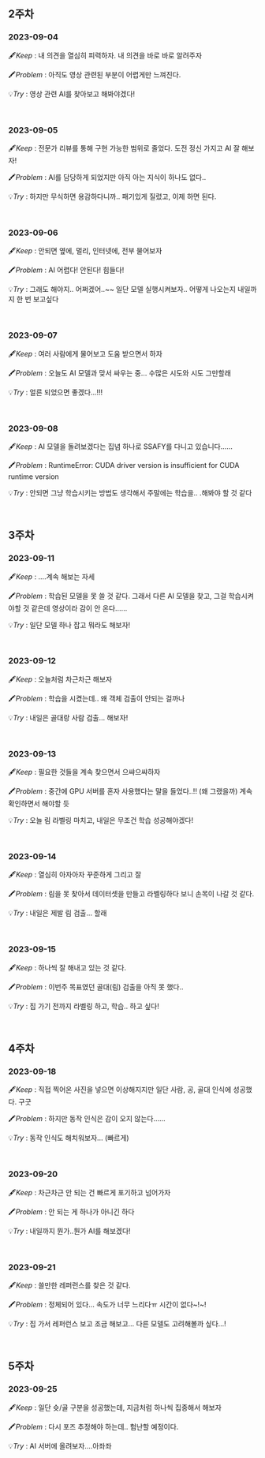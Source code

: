 ## 2주차
### 2023-09-04
🖋️*Keep* : 내 의견을 열심히 피력하자. 내 의견을 바로 바로 알려주자

🖍️*Problem* : 아직도 영상 관련된 부분이 어렵게만 느껴진다. 

💡*Try* : 영상 관련 AI를 찾아보고 해봐야겠다!


<br/>

### 2023-09-05
🖋️*Keep* : 전문가 리뷰를 통해 구현 가능한 범위로 줄었다. 도전 정신 가지고 AI 잘 해보자!

🖍️*Problem* : AI를 담당하게 되었지만 아직 아는 지식이 하나도 없다.. 

💡*Try* : 하지만 무식하면 용감하다니까.. 패기있게 질렀고, 이제 하면 된다.


<br/>

### 2023-09-06
🖋️*Keep* : 안되면 옆에, 멀리, 인터넷에, 전부 물어보자

🖍️*Problem* : AI 어렵다! 안된다! 힘들다!

💡*Try* : 그래도 해야지.. 어쩌겠어..~~ 일단 모델 실행시켜보자.. 어떻게 나오는지 내일까지 한 번 보고싶다


<br/>

### 2023-09-07

🖋️*Keep* : 여러 사람에게 물어보고 도움 받으면서 하자

🖍️*Problem* : 오늘도 AI 모델과 맞서 싸우는 중… 수많은 시도와 시도 그만할래

💡*Try* : 얼른 되었으면 좋겠다…!!!


<br/>

### 2023-09-08

🖋️*Keep* : AI 모델을 돌려보겠다는 집념 하나로 SSAFY를 다니고 있습니다……

🖍️*Problem* : RuntimeError: CUDA driver version is insufficient for CUDA runtime version

💡*Try* : 안되면 그냥 학습시키는 방법도 생각해서 주말에는 학습을.. .해봐야 할 것 같다


<br/>

## 3주차
### 2023-09-11

🖋️*Keep* : ….계속 해보는 자세

🖍️*Problem* : 학습된 모델을 못 쓸 것 같다. 그래서 다른 AI 모델을 찾고, 그걸 학습시켜야할 것 같은데 영상이라 감이 안 온다……

💡*Try* : 일단 모델 하나 잡고 뭐라도 해보자!


<br/>

### 2023-09-12
🖋️*Keep* : 오늘처럼 차근차근 해보자

🖍️*Problem* : 학습을 시켰는데.. 왜 객체 검출이 안되는 걸까나

💡*Try* : 내일은 골대랑 사람 검출… 해보자!


<br/>

### 2023-09-13
🖋️*Keep* : 필요한 것들을 계속 찾으면서 으쌰으쌰하자

🖍️*Problem* : 중간에 GPU 서버를 혼자 사용했다는 말을 들었다..!! (왜 그랬을까) 계속 확인하면서 해야할 듯

💡*Try* : 오늘 림 라벨링 마치고, 내일은 무조건 학습 성공해야겠다!


<br/>

### 2023-09-14
🖋️*Keep* : 열심히 아자아자 꾸준하게 그리고 잘

🖍️*Problem* : 림을 못 찾아서 데이터셋을 만들고 라벨링하다 보니 손목이 나갈 것 같다.

💡*Try* : 내일은 제발 림 검출… 할래

<br/>

### 2023-09-15
🖋️*Keep* : 하나씩 잘 해내고 있는 것 같다.

🖍️*Problem* : 이번주 목표였던 골대(림) 검출을 아직 못 했다..

💡*Try* : 집 가기 전까지 라벨링 하고, 학습.. 하고 싶다!


<br/>

## 4주차
### 2023-09-18
🖋️*Keep* : 직접 찍어온 사진을 넣으면 이상해지지만 일단 사람, 공, 골대 인식에 성공했다. 구굿

🖍️*Problem* : 하지만 동작 인식은 감이 오지 않는다……

💡*Try* : 동작 인식도 해치워보자… (빠르게)

<br/>

### 2023-09-20
🖋️*Keep* : 차근차근 안 되는 건 빠르게 포기하고 넘어가자

🖍️*Problem* : 안 되는 게 하나가 아니긴 하다

💡*Try* : 내일까지 뭔가..뭔가 AI를 해보겠다!

<br/>


### 2023-09-21
🖋️*Keep* : 쓸만한 레퍼런스를 찾은 것 같다.

🖍️*Problem* : 정체되어 있다… 속도가 너무 느리다ㅠ 시간이 없다~!~!

💡*Try* : 집 가서 레퍼런스 보고 조금 해보고… 다른 모델도 고려해볼까 싶다…!

<br/>

## 5주차
### 2023-09-25
🖋️*Keep* : 일단 슛/골 구분을 성공했는데, 지금처럼 하나씩 집중해서 해보자

🖍️*Problem* : 다시 포즈 추정해야 하는데.. 험난할 예정이다.

💡*Try* : AI 서버에 올려보자….아좌좌
